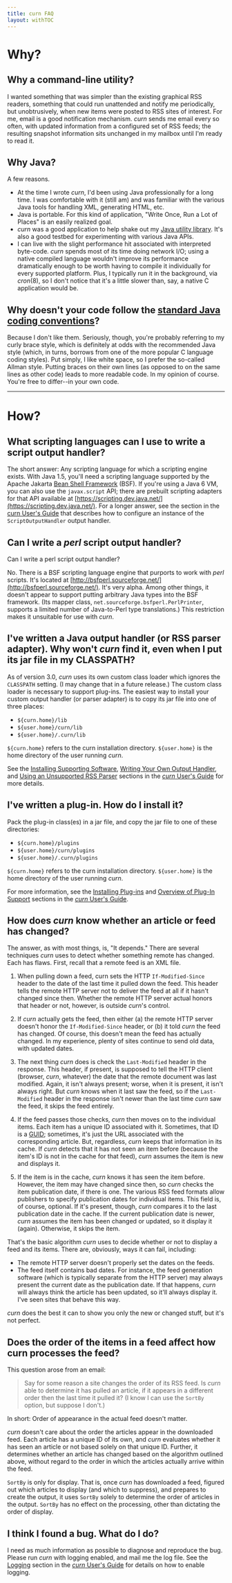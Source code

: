 ```yaml
---
title: curn FAQ
layout: withTOC
---
```


# Why?

## Why a command-line utility?

I wanted something that was simpler than the existing graphical RSS
readers, something that could run unattended and notify me periodically,
but unobtrusively, when new items were posted to RSS sites of interest. For
me, email is a good notification mechanism. *curn* sends me email every so
often, with updated information from a configured set of RSS feeds; the
resulting snapshot information sits unchanged in my mailbox until I'm ready
to read it.

## Why Java?

A few reasons.

* At the time I wrote *curn*, I'd been using Java professionally for a long
  time. I was comfortable with it (still am) and was familiar with the
  various Java tools for handling XML, generating HTML, etc.
* Java is portable. For this kind of application, "Write Once, Run a Lot of
  Places" is an easily realized goal.
* *curn* was a good application to help shake out my
  [Java utility library][ocutil]. It's also a good testbed for
  experimenting with various Java APIs.
* I can live with the slight performance hit associated with interpreted
  byte-code. *curn* spends most of its time doing network I/O; using a
  native compiled language wouldn't improve its performance dramatically
  enough to be worth having to compile it individually for every supported
  platform. Plus, I typically run it in the background, via *cron*(8), so I
  don't notice that it's a little slower than, say, a native C application
  would be.

## Why doesn't your code follow the [standard Java coding conventions][]?

Because I don't like them. Seriously, though, you're probably referring to
my curly brace style, which is definitely at odds with the recommended Java
style (which, in turns, borrows from one of the more popular C language
coding styles). Put simply, I like white space, so I prefer the so-called
Allman style. Putting braces on their own lines (as opposed to on the same
lines as other code) leads to more readable code. In my opinion of course.
You're free to differ--in your own code.

---

# How?

## What scripting languages can I use to write a script output handler?

The short answer: Any scripting language for which a scripting engine
exists. With Java 1.5, you'll need a scripting language supported by the
Apache Jakarta [Bean Shell Framework][bsf] (BSF). If you're using a Java 6
VM, you can also use the `javax.script` API; there are prebuilt scripting
adapters for that API available at
[https://scripting.dev.java.net/](https://scripting.dev.java.net/). For a
longer answer, see the section in the [curn User's Guide][users-guide] that
describes how to configure an instance of the `ScriptOutputHandler` output
handler.

## Can I write a *perl* script output handler?

Can I write a perl script output handler?

No. There is a BSF scripting language engine that purports to work with
*perl* scripts. It's located at
[http://bsfperl.sourceforge.net/](http://bsfperl.sourceforge.net/). It's
very alpha. Among other things, it doesn't appear to support putting
arbitrary Java types into the BSF framework. (Its mapper class,
`net.sourceforge.bsfperl.PerlPrinter`, supports a limited number of
Java-to-Perl type translations.) This restriction makes it unsuitable for
use with *curn*.

## I've written a Java output handler (or RSS parser adapter). Why won't *curn* find it, even when I put its jar file in my CLASSPATH?

As of version 3.0, *curn* uses its own custom class loader which ignores
the `CLASSPATH` setting. (I may change that in a future release.) The custom
class loader is necessary to support plug-ins. The easiest way to install
your custom output handler (or parser adapter) is to copy its jar file into
one of three places:

* `${curn.home}/lib`
* `${user.home}/curn/lib`
* `${user.home}/.curn/lib`

`${curn.home}` refers to the curn installation directory. `${user.home}` is
the home directory of the user running *curn*.

See the [Installing Supporting Software][],
[Writing Your Own Output Handler][], and
[Using an Unsupported RSS Parser][] sections in the
[*curn* User's Guide][users-guide] for more details.

## I've written a plug-in. How do I install it?

Pack the plug-in class(es) in a jar file, and copy the jar file to one of
these directories:

* `${curn.home}/plugins`
* `${user.home}/curn/plugins`
* `${user.home}/.curn/plugins`

`${curn.home}` refers to the curn installation directory. `${user.home}` is
the home directory of the user running *curn*.

For more information, see the [Installing Plug-ins][] and
[Overview of Plug-In Support][] sections in the
[*curn* User's Guide][users-guide].

## How does *curn* know whether an article or feed has changed?

The answer, as with most things, is, "It depends." There are several
techniques *curn* uses to detect whether something remote has changed. Each
has flaws. First, recall that a remote feed is an XML file.

1. When pulling down a feed, curn sets the HTTP `If-Modified-Since` header
   to the date of the last time it pulled down the feed. This header tells
   the remote HTTP server not to deliver the feed at all if it hasn't
   changed since then. Whether the remote HTTP server actual honors that
   header or not, however, is outside *curn*'s control.

2. If *curn* actually gets the feed, then either (a) the remote HTTP server
   doesn't honor the `If-Modified-Since` header, or (b) it told *curn* the
   feed has changed. Of course, this doesn't mean the feed has actually
   changed. In my experience, plenty of sites continue to send old data,
   with updated dates.

3. The next thing *curn* does is check the `Last-Modified` header in the
   response. This header, if present, is supposed to tell the HTTP client
   (browser, *curn*, whatever) the date that the remote document was last
   modified. Again, it isn't always present; worse, when it is present, it
   isn't always right. But *curn* knows when it last saw the feed, so if
   the `Last-Modified` header in the response isn't newer than the last
   time *curn* saw the feed, it skips the feed entirely.

4. If the feed passes those checks, *curn* then moves on to the individual
   items. Each item has a unique ID associated with it. Sometimes, that ID
   is a [GUID][]; sometimes, it's just the URL associated with the
   corresponding article. But, regardless, *curn* keeps that information in
   its cache. If *curn* detects that it has not seen an item before
   (because the item's ID is not in the cache for that feed), *curn* assumes
   the item is new and displays it.

5. If the item is in the cache, *curn* knows it has seen the item before.
   However, the item may have changed since then, so *curn* checks the item
   publication date, if there is one. The various RSS feed formats allow
   publishers to specify publication dates for individual items. This field
   is, of course, optional. If it's present, though, *curn* compares it to
   the last publication date in the cache. If the current publication date
   is newer, *curn* assumes the item has been changed or updated, so it
   display it (again). Otherwise, it skips the item.
   
That's the basic algorithm *curn* uses to decide whether or not to display
a feed and its items. There are, obviously, ways it can fail, including:

* The remote HTTP server doesn't properly set the dates on the feeds.
* The feed itself contains bad dates. For instance, the feed generation
  software (which is typically separate from the HTTP server) may always
  present the current date as the publication date. If that happens, *curn*
  will always think the article has been updated, so it'll always display
  it. I've seen sites that behave this way.

*curn* does the best it can to show you only the new or changed stuff, but
it's not perfect.


## Does the order of the items in a feed affect how curn processes the feed?

This question arose from an email:

> Say for some reason a site changes the order of its RSS feed. Is *curn*
> able to determine it has pulled an article, if it appears in a different
> order then the last time it pulled it? (I know I can use the `SortBy`
> option, but suppose I don't.)

In short: Order of appearance in the actual feed doesn't matter.

*curn* doesn't care about the order the articles appear in the downloaded
feed. Each article has a unique ID of its own, and *curn* evaluates whether
it has seen an article or not based solely on that unique ID. Further, it
determines whether an article has changed based on the algorithm outlined
above, without regard to the order in which the articles actually arrive
within the feed.

`SortBy` is only for display. That is, once *curn* has downloaded a feed,
figured out which articles to display (and which to suppress), and prepares
to create the output, it uses `SortBy` solely to determine the order of
articles in the output. `SortBy` has no effect on the processing, other than
dictating the order of display.

## I think I found a bug. What do I do?

I need as much information as possible to diagnose and reproduce the bug.
Please run *curn* with logging enabled, and mail me the log file. See the
[Logging][] section in the [*curn* User's Guide][users-guide] for details on
how to enable logging.

[users-guide]: users-guide/index.html
[ocutil]: http://software.clapper.org/javautil/
[standard Java coding conventions]: http://www.oracle.com/technetwork/java/codeconvtoc-136057.html
[Allman style]: http://en.wikipedia.org/wiki/Indent_style#Allman_style_.28bsd_in_Emacs.29
[Installing Supporting Software]: users-guide/index.html#InstallingSupportSoftware
[Writing Your Own Output Handler]: users-guide/index.html#NewOutputHandler
[Using an Unsupported RSS Parser]: users-guide/index.html#UnsupportedParser
[Installing Plug-ins]: users-guide/index.html#PlugInInstallation
[Overview of Plug-In Support]: users-guide/index.html#PlugInOverview
[Logging]: users-guide/index.html#Logging
[GUID]: http://en.wikipedia.org/wiki/Guid
[bsf]: http://jakarta.apache.org/bsf/
